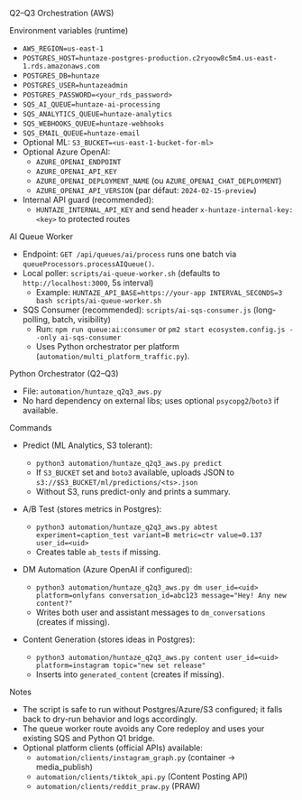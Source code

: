 Q2–Q3 Orchestration (AWS)

Environment variables (runtime)
- `AWS_REGION=us-east-1`
- `POSTGRES_HOST=huntaze-postgres-production.c2ryoow8c5m4.us-east-1.rds.amazonaws.com`
- `POSTGRES_DB=huntaze`
- `POSTGRES_USER=huntazeadmin`
- `POSTGRES_PASSWORD=<your_rds_password>`
- `SQS_AI_QUEUE=huntaze-ai-processing`
- `SQS_ANALYTICS_QUEUE=huntaze-analytics`
- `SQS_WEBHOOKS_QUEUE=huntaze-webhooks`
- `SQS_EMAIL_QUEUE=huntaze-email`
- Optional ML: `S3_BUCKET=<us-east-1-bucket-for-ml>`
- Optional Azure OpenAI:
  - `AZURE_OPENAI_ENDPOINT`
  - `AZURE_OPENAI_API_KEY`
  - `AZURE_OPENAI_DEPLOYMENT_NAME` (ou `AZURE_OPENAI_CHAT_DEPLOYMENT`)
  - `AZURE_OPENAI_API_VERSION` (par défaut: `2024-02-15-preview`)
- Internal API guard (recommended):
  - `HUNTAZE_INTERNAL_API_KEY` and send header `x-huntaze-internal-key: <key>` to protected routes

AI Queue Worker
- Endpoint: `GET /api/queues/ai/process` runs one batch via `queueProcessors.processAIQueue()`.
- Local poller: `scripts/ai-queue-worker.sh` (defaults to `http://localhost:3000`, 5s interval)
  - Example: `HUNTAZE_API_BASE=https://your-app INTERVAL_SECONDS=3 bash scripts/ai-queue-worker.sh`
- SQS Consumer (recommended): `scripts/ai-sqs-consumer.js` (long-polling, batch, visibility)
  - Run: `npm run queue:ai:consumer` or `pm2 start ecosystem.config.js --only ai-sqs-consumer`
  - Uses Python orchestrator per platform (`automation/multi_platform_traffic.py`).

Python Orchestrator (Q2–Q3)
- File: `automation/huntaze_q2q3_aws.py`
- No hard dependency on external libs; uses optional `psycopg2`/`boto3` if available.

Commands
- Predict (ML Analytics, S3 tolerant):
  - `python3 automation/huntaze_q2q3_aws.py predict`
  - If `S3_BUCKET` set and `boto3` available, uploads JSON to `s3://$S3_BUCKET/ml/predictions/<ts>.json`
  - Without S3, runs predict-only and prints a summary.

- A/B Test (stores metrics in Postgres):
  - `python3 automation/huntaze_q2q3_aws.py abtest experiment=caption_test variant=B metric=ctr value=0.137 user_id=<uid>`
  - Creates table `ab_tests` if missing.

- DM Automation (Azure OpenAI if configured):
  - `python3 automation/huntaze_q2q3_aws.py dm user_id=<uid> platform=onlyfans conversation_id=abc123 message="Hey! Any new content?"`
  - Writes both user and assistant messages to `dm_conversations` (creates if missing).

- Content Generation (stores ideas in Postgres):
  - `python3 automation/huntaze_q2q3_aws.py content user_id=<uid> platform=instagram topic="new set release"`
  - Inserts into `generated_content` (creates if missing).

Notes
- The script is safe to run without Postgres/Azure/S3 configured; it falls back to dry-run behavior and logs accordingly.
- The queue worker route avoids any Core redeploy and uses your existing SQS and Python Q1 bridge.
- Optional platform clients (official APIs) available:
  - `automation/clients/instagram_graph.py` (container → media_publish)
  - `automation/clients/tiktok_api.py` (Content Posting API)
  - `automation/clients/reddit_praw.py` (PRAW)
